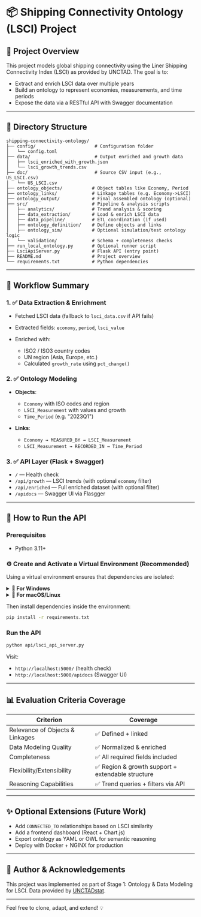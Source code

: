 # 📦 Shipping Connectivity Ontology (LSCI) Project

## 📘 Project Overview

This project models global shipping connectivity using the Liner Shipping Connectivity Index (LSCI) as provided by UNCTAD. The goal is to:

* Extract and enrich LSCI data over multiple years
* Build an ontology to represent economies, measurements, and time periods
* Expose the data via a RESTful API with Swagger documentation

---

## 💂️ Directory Structure

```
shipping-connectivity-ontology/
├── config/                      # Configuration folder
│   └── config.toml
├── data/                        # Output enriched and growth data
│   ├── lsci_enriched_with_growth.json
│   └── lsci_growth_trends.csv
├── doc/                         # Source CSV input (e.g., US_LSCI.csv)
│   └── US_LSCI.csv
├── ontology_objects/           # Object tables like Economy, Period
├── ontology_links/             # Linkage tables (e.g. Economy->LSCI)
├── ontology_output/            # Final assembled ontology (optional)
├── src/                        # Pipeline & analysis scripts
│   ├── analytics/              # Trend analysis & scoring
│   ├── data_extraction/        # Load & enrich LSCI data
│   ├── data_pipeline/          # ETL coordination (if used)
│   ├── ontology_definition/    # Define objects and links
│   ├── ontology_sim/           # Optional simulation/test ontology logic
│   └── validation/             # Schema + completeness checks
├── run_local_ontology.py       # Optional runner script
├── LsciApiServer.py            # Flask API (entry point)
├── README.md                   # Project overview
└── requirements.txt            # Python dependencies

```

---

## 🔄 Workflow Summary

### 1. ✅ Data Extraction & Enrichment

* Fetched LSCI data (fallback to `lsci_data.csv` if API fails)
* Extracted fields: `economy`, `period`, `lsci_value`
* Enriched with:

  * ISO2 / ISO3 country codes
  * UN region (Asia, Europe, etc.)
  * Calculated `growth_rate` using `pct_change()`

### 2. ✅ Ontology Modeling

* **Objects**:

  * `Economy` with ISO codes and region
  * `LSCI_Measurement` with values and growth
  * `Time_Period` (e.g. "2023Q1")
* **Links**:

  * `Economy → MEASURED_BY → LSCI_Measurement`
  * `LSCI_Measurement → RECORDED_IN → Time_Period`

### 3. ✅ API Layer (Flask + Swagger)

* `/` — Health check
* `/api/growth` — LSCI trends (with optional `economy` filter)
* `/api/enriched` — Full enriched dataset (with optional filter)
* `/apidocs` — Swagger UI via Flasgger

---

## 🚀 How to Run the API

### Prerequisites

* Python 3.11+

### ⚙️ Create and Activate a Virtual Environment (Recommended)

Using a virtual environment ensures that dependencies are isolated:

<details>
<summary><strong>🔹 For Windows</strong></summary>

```bash
# Create virtual environment
python -m venv venv

# Activate it
venv\Scripts\activate
```

</details>

<details>
<summary><strong>🔹 For macOS/Linux</strong></summary>

```bash
# Create virtual environment
python3 -m venv venv

# Activate it
source venv/bin/activate
```

</details>

Then install dependencies inside the environment:

```bash
pip install -r requirements.txt
```

### Run the API

```bash
python api/lsci_api_server.py
```

Visit:

* `http://localhost:5000/` (health check)
* `http://localhost:5000/apidocs` (Swagger UI)

---

## 📊 Evaluation Criteria Coverage

| Criterion                       | Coverage                                         |
| ------------------------------- | ------------------------------------------------ |
| Relevance of Objects & Linkages | ✅ Defined + linked                               |
| Data Modeling Quality           | ✅ Normalized & enriched                          |
| Completeness                    | ✅ All required fields included                   |
| Flexibility/Extensibility       | ✅ Region & growth support + extendable structure |
| Reasoning Capabilities          | ✅ Trend queries + filters via API                |

---

## ✨ Optional Extensions (Future Work)

* Add `CONNECTED_TO` relationships based on LSCI similarity
* Add a frontend dashboard (React + Chart.js)
* Export ontology as YAML or OWL for semantic reasoning
* Deploy with Docker + NGINX for production

---

## 🙌 Author & Acknowledgements

This project was implemented as part of Stage 1: Ontology & Data Modeling for LSCI. Data provided by [UNCTADstat](https://unctadstat.unctad.org/datacentre/dataviewer/US.LSCI).

---

Feel free to clone, adapt, and extend! 💡
